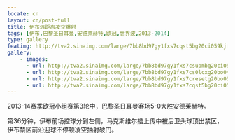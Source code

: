 ```yaml
---
locate: cn
layout: cn/post-full
title: 伊布远距离凌空爆射
tags: [伊布,巴黎圣日耳曼,安德莱赫特,欧冠,世界波,2013-2014]
type: gallery
featimg: http://tva2.sinaimg.com/large/7bb8bd97gy1fxs7cqst5bg20ci059kjm.gif
gallery:
    - images:
      - url: http://tva2.sinaimg.com/large/7bb8bd97gy1fxs7csupmbg20ci05o1kz.gif
      - url: http://tva2.sinaimg.com/large/7bb8bd97gy1fxs7cs0lcxg20bo04vqv7.gif
      - url: http://tva2.sinaimg.com/large/7bb8bd97gy1fxs7cresetg20bo05lkjn.gif
      - url: http://tva2.sinaimg.com/large/7bb8bd97gy1fxs7cqst5bg20ci059kjm.gif
---
```


2013-14赛季欧冠小组赛第3轮中，巴黎圣日耳曼客场5-0大胜安德莱赫特。

第36分钟，伊布前场控球分到左侧，马克斯维尔插上传中被后卫头球顶出禁区，伊布禁区前沿迎球不停顿凌空抽射破门。